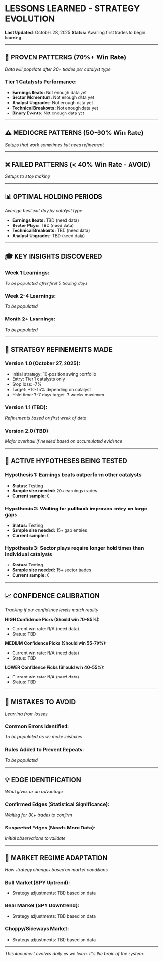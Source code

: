 # LESSONS LEARNED - STRATEGY EVOLUTION

**Last Updated:** October 28, 2025
**Status:** Awaiting first trades to begin learning

---

## 🎯 PROVEN PATTERNS (70%+ Win Rate)

*Data will populate after 20+ trades per catalyst type*

### Tier 1 Catalysts Performance:
- **Earnings Beats:** Not enough data yet
- **Sector Momentum:** Not enough data yet
- **Analyst Upgrades:** Not enough data yet
- **Technical Breakouts:** Not enough data yet
- **Binary Events:** Not enough data yet

---

## ⚠️ MEDIOCRE PATTERNS (50-60% Win Rate)

*Setups that work sometimes but need refinement*

---

## ❌ FAILED PATTERNS (< 40% Win Rate - AVOID)

*Setups to stop making*

---

## 📊 OPTIMAL HOLDING PERIODS

*Average best exit day by catalyst type*

- **Earnings Beats:** TBD (need data)
- **Sector Plays:** TBD (need data)
- **Technical Breakouts:** TBD (need data)
- **Analyst Upgrades:** TBD (need data)

---

## 🎓 KEY INSIGHTS DISCOVERED

### Week 1 Learnings:
*To be populated after first 5 trading days*

### Week 2-4 Learnings:
*To be populated*

### Month 2+ Learnings:
*To be populated*

---

## 🔧 STRATEGY REFINEMENTS MADE

### Version 1.0 (October 27, 2025):
- Initial strategy: 10-position swing portfolio
- Entry: Tier 1 catalysts only
- Stop loss: -7%
- Target: +10-15% depending on catalyst
- Hold time: 3-7 days target, 3 weeks maximum

### Version 1.1 (TBD):
*Refinements based on first week of data*

### Version 2.0 (TBD):
*Major overhaul if needed based on accumulated evidence*

---

## 🧪 ACTIVE HYPOTHESES BEING TESTED

### Hypothesis 1: Earnings beats outperform other catalysts
- **Status:** Testing
- **Sample size needed:** 20+ earnings trades
- **Current sample:** 0

### Hypothesis 2: Waiting for pullback improves entry on large gaps
- **Status:** Testing
- **Sample size needed:** 15+ gap entries
- **Current sample:** 0

### Hypothesis 3: Sector plays require longer hold times than individual catalysts
- **Status:** Testing
- **Sample size needed:** 15+ sector trades
- **Current sample:** 0

---

## 📈 CONFIDENCE CALIBRATION

*Tracking if our confidence levels match reality*

**HIGH Confidence Picks (Should win 70-85%):**
- Current win rate: N/A (need data)
- Status: TBD

**MEDIUM Confidence Picks (Should win 55-70%):**
- Current win rate: N/A (need data)
- Status: TBD

**LOWER Confidence Picks (Should win 40-55%):**
- Current win rate: N/A (need data)
- Status: TBD

---

## 🚨 MISTAKES TO AVOID

*Learning from losses*

### Common Errors Identified:
*To be populated as we make mistakes*

### Rules Added to Prevent Repeats:
*To be populated*

---

## 💡 EDGE IDENTIFICATION

*What gives us an advantage*

### Confirmed Edges (Statistical Significance):
*Waiting for 30+ trades to confirm*

### Suspected Edges (Needs More Data):
*Initial observations to validate*

---

## 🔄 MARKET REGIME ADAPTATION

*How strategy changes based on market conditions*

### Bull Market (SPY Uptrend):
- Strategy adjustments: TBD based on data

### Bear Market (SPY Downtrend):
- Strategy adjustments: TBD based on data

### Choppy/Sideways Market:
- Strategy adjustments: TBD based on data

---

*This document evolves daily as we learn. It's the brain of the system.*
